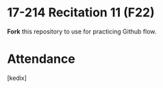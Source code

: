 # 17-214 Recitation 11 (F22)
**Fork** this repository to use for practicing Github flow.

# Attendance
[kedix]